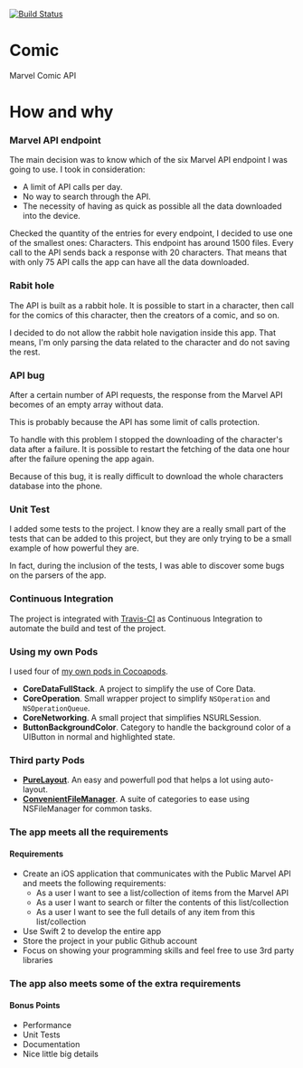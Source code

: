 [![Build Status](https://img.shields.io/travis/GabrielMassana/Comic/master.svg?style=flat-square)](https://travis-ci.org/GabrielMassana/Comic)

# Comic

Marvel Comic API

# How and why

### Marvel API endpoint

The main decision was to know which of the six Marvel API endpoint I was going to use. I took in consideration:

- A limit of API calls per day.
- No way to search through the API.
- The necessity of having as quick as possible all the data downloaded into the device.

Checked the quantity of the entries for every endpoint, I decided to use one of the smallest ones: Characters. This endpoint has around 1500 files. Every call to the API sends back a response with 20 characters. That means that with only 75 API calls the app can have all the data downloaded.

### Rabit hole

The API is built as a rabbit hole. It is possible to start in a character, then call for the comics of this character, then the creators of a comic, and so on. 

I decided to do not allow the rabbit hole navigation inside this app. That means, I'm only parsing the data related to the character and do not saving the rest.

### API bug

After a certain number of API requests, the response from the Marvel API becomes of an empty array without data.

This is probably because the API has some limit of calls protection.

To handle with this problem I stopped the downloading of the character's data after a failure. It is possible to restart the fetching of the data one hour after the failure opening the app again. 

Because of this bug, it is really difficult to download the whole characters database into the phone.

### Unit Test

I added some tests to the project. I know they are a really small part of the tests that can be added to this project, but they are only trying to be a small example of how powerful they are.

In fact, during the inclusion of the tests, I was able to discover some bugs on the parsers of the app.

### Continuous Integration

The project is integrated with [Travis-CI](https://travis-ci.org/GabrielMassana/Comic) as Continuous Integration to automate the build and test of the project.

### Using my own Pods

I used four of [my own pods in Cocoapods](https://cocoapods.org/owners/10374).   
   
- **CoreDataFullStack**. A project to simplify the use of Core Data.
- **CoreOperation**. Small wrapper project to simplify `NSOperation` and `NSOperationQueue`.
- **CoreNetworking**. A small project that simplifies NSURLSession.
- **ButtonBackgroundColor**. Category to handle the background color of a UIButton in normal and highlighted state.
	
### Third party Pods

- **[PureLayout](https://cocoapods.org/pods/PureLayout)**. An easy and powerfull pod that helps a lot using auto-layout.
- **[ConvenientFileManager](https://cocoapods.org/pods/ConvenientFileManager)**. A suite of categories to ease using NSFileManager for common tasks. 

### The app meets all the requirements 

#### Requirements

- Create an iOS application that communicates with the Public Marvel API and meets the following requirements:
  - As a user I want to see a list/collection of items from the Marvel API 
  - As a user I want to search or filter the contents of this list/collection 
  - As a user I want to see the full details of any item from this list/collection
- Use Swift 2 to develop the entire app 
- Store the project in your public Github account
- Focus on showing your programming skills and feel free to use 3rd party libraries

### The app also meets some of the extra requirements

#### Bonus Points

- Performance
- Unit Tests
- Documentation
- Nice little big details
